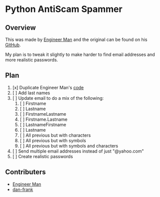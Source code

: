 # Python AntiScam Spammer

## Overview

This was made by [Engineer Man](https://www.youtube.com/watch?v=UtNYzv8gLbs) and the original can be found on his [GitHub](https://github.com/engineer-man/youtube/tree/master/033).

My plan is to tweak it slightly to make harder to find email addresses and more realistic passwords.

## Plan

1. [x] Duplicate Engineer Man's [code](https://github.com/engineer-man/youtube/tree/master/033)
1. [ ] Add last names 
1. [ ] Update email to do a mix of the following:
    1. [ ] Firstname
    1. [ ] Lastname
    1. [ ] FirstnameLastname
    1. [ ] Firstname.Lastname
    1. [ ] LastnameFirstname
    1. [ ] Lastname
    1. [ ] All previous but with characters
    1. [ ] All previous but with symbols
    1. [ ] All previous but with symbols and characters
1. [ ] Send multiple email addresses instead of just "@yahoo.com"
1. [ ] Create realistic passwords

## Contributers

- [Engineer Man](https://github.com/engineer-man/youtube/tree/master/033)
- [dan-frank](https://www.github.com/dan-frank)
